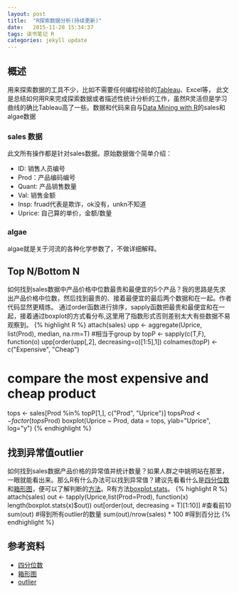 ```yaml
---
layout: post
title:  "R探索数据分析(持续更新)"
date:   2015-11-20 15:34:37
tags: 读书笔记 R
categories: jekyll update
---
```


## 概述
用来探索数据的工具不少，比如不需要任何编程经验的[Tableau](http://www.tableau.com/)、Excel等，
此文是总结如何用R来完成探索数据或者描述性统计分析的工作，虽然R灵活但是学习曲线的确比Tableau高了一些。数据和代码来自与[Data Mining with R](http://www.dcc.fc.up.pt/~ltorgo/DataMiningWithR/datasets4.html)的sales和algae数据

### sales 数据
此文所有操作都是针对sales数据。原始数据做个简单介绍：
- ID: 销售人员编号
- Prod：产品编码编号
- Quant: 产品销售数量
- Val: 销售金额
- Insp: fruad代表是欺诈，ok没有，unkn不知道
- Uprice: 自己算的单价，金额/数量

### algae
algae就是关于河流的各种化学参数了，不做详细解释。

## Top N/Bottom N 
如何找到sales数据中产品价格中位数最贵和最便宜的5个产品？我的思路是先求出产品价格中位数，然后找到最贵的、接着最便宜的最后两个数据和在一起。作者代码显然更精炼。
通过order函数进行排序，sapply函数把最贵和最便宜和在一起，接着通过boxplot的方式看分布,这里用了指数形式否则差别太大有些数据不易观察到。
{% highlight R %}
attach(sales)
upp <- aggregate(Uprice, list(Prod), median, na.rm=T)    #相当于group by
topP <- sapply(c(T,F), function(o) upp[order(upp[,2], decreasing=o)[1:5],1])
colnames(topP) <- c("Expensive", "Cheap")

# compare the most expensive and cheap product
tops <- sales[Prod %in% topP[1,], c("Prod", "Uprice")]
tops$Prod <- factor(tops$Prod)
boxplot(Uprice ~ Prod, data = tops, ylab="Uprice", log="y")
{% endhighlight %}


## 找到异常值outlier
如何找到sales数据产品价格的异常值并统计数量？如果人群之中姚明站在那里，一眼就能看出来。那么R有什么办法可以找到异常值？建议先看看什么是[四分位数](https://zh.wikipedia.org/wiki/%E5%9B%9B%E5%88%86%E4%BD%8D%E6%95%B0)和[箱形图](http://stattrek.com/statistics/charts/boxplot.aspx?Tutorial=AP)，便可以了解判断的[方法](http://www.itl.nist.gov/div898/handbook/prc/section1/prc16.htm)。R有方法[boxplot.stats](https://stat.ethz.ch/R-manual/R-devel/library/grDevices/html/boxplot.stats.html)。
{% highlight R %}
attach(sales)
out <- tapply(Uprice,list(Prod=Prod), function(x) length(boxplot.stats(x)$out))
out[order(out, decreasing = T)[1:10]] #查看前10 
sum(out)   #得到所有outlier的数量
sum(out)/nrow(sales) * 100 #得到百分比
{% endhighlight %}

## 参考资料
- [四分位数](https://zh.wikipedia.org/wiki/%E5%9B%9B%E5%88%86%E4%BD%8D%E6%95%B0)
- [箱形图](http://stattrek.com/statistics/charts/boxplot.aspx?Tutorial=AP)
- [outlier](http://www.itl.nist.gov/div898/handbook/prc/section1/prc16.htm)


